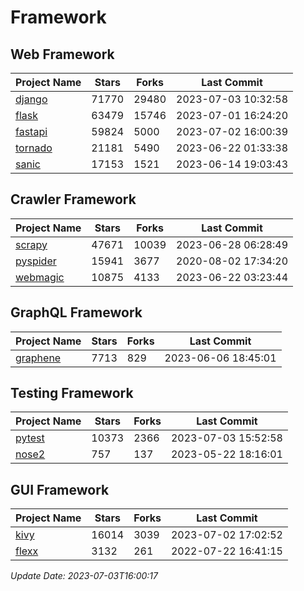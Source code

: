 # Framework

## Web Framework
| Project Name | Stars | Forks | Last Commit |
| ------------ | ----- | ----- | ----------- |
| [django](https://github.com/django/django) | 71770 | 29480 | 2023-07-03 10:32:58 |
| [flask](https://github.com/pallets/flask) | 63479 | 15746 | 2023-07-01 16:24:20 |
| [fastapi](https://github.com/tiangolo/fastapi) | 59824 | 5000 | 2023-07-02 16:00:39 |
| [tornado](https://github.com/tornadoweb/tornado) | 21181 | 5490 | 2023-06-22 01:33:38 |
| [sanic](https://github.com/sanic-org/sanic) | 17153 | 1521 | 2023-06-14 19:03:43 |

## Crawler Framework
| Project Name | Stars | Forks | Last Commit |
| ------------ | ----- | ----- | ----------- |
| [scrapy](https://github.com/scrapy/scrapy) | 47671 | 10039 | 2023-06-28 06:28:49 |
| [pyspider](https://github.com/binux/pyspider) | 15941 | 3677 | 2020-08-02 17:34:20 |
| [webmagic](https://github.com/code4craft/webmagic) | 10875 | 4133 | 2023-06-22 03:23:44 |

## GraphQL Framework
| Project Name | Stars | Forks | Last Commit |
| ------------ | ----- | ----- | ----------- |
| [graphene](https://github.com/graphql-python/graphene) | 7713 | 829 | 2023-06-06 18:45:01 |

## Testing Framework
| Project Name | Stars | Forks | Last Commit |
| ------------ | ----- | ----- | ----------- |
| [pytest](https://github.com/pytest-dev/pytest) | 10373 | 2366 | 2023-07-03 15:52:58 |
| [nose2](https://github.com/nose-devs/nose2) | 757 | 137 | 2023-05-22 18:16:01 |

## GUI Framework
| Project Name | Stars | Forks | Last Commit |
| ------------ | ----- | ----- | ----------- |
| [kivy](https://github.com/kivy/kivy) | 16014 | 3039 | 2023-07-02 17:02:52 |
| [flexx](https://github.com/flexxui/flexx) | 3132 | 261 | 2022-07-22 16:41:15 |

*Update Date: 2023-07-03T16:00:17*